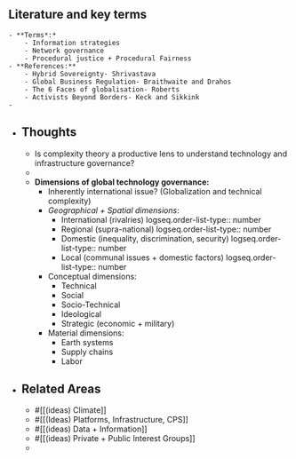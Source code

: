 ## Literature and key terms
	- **Terms*:*
		- Information strategies
		- Network governance
		- Procedural justice + Procedural Fairness
	- **References:**
		- Hybrid Sovereignty- Shrivastava
		- Global Business Regulation- Braithwaite and Drahos
		- The 6 Faces of globalisation- Roberts
		- Activists Beyond Borders- Keck and Sikkink
	-
- ## Thoughts
	- Is complexity theory a productive lens to understand technology and infrastructure governance?
	-
	- **Dimensions of global technology governance:**
		- Inherently international issue? (Globalization and technical complexity)
		- *Geographical + Spatial dimensions*:
			- International (rivalries)
			  logseq.order-list-type:: number
			- Regional (supra-national)
			  logseq.order-list-type:: number
			- Domestic (inequality, discrimination, security)
			  logseq.order-list-type:: number
			- Local (communal issues + domestic factors)
			  logseq.order-list-type:: number
		- Conceptual dimensions:
			- Technical
			- Social
			- Socio-Technical
			- Ideological
			- Strategic (economic + military)
		- Material dimensions:
			- Earth systems
			- Supply chains
			- Labor
- ## Related Areas
	- #[[(ideas) Climate]]
	- #[[(Ideas) Platforms, Infrastructure, CPS]]
	- #[[(ideas) Data + Information]]
	- #[[(ideas) Private + Public Interest Groups]]
	-